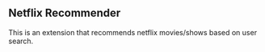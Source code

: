 ## Netflix Recommender
This is an extension that recommends netflix movies/shows based on user search.
